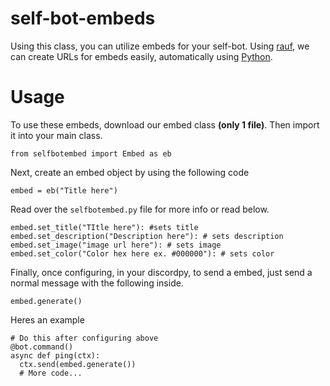 # self-bot-embeds
Using this class, you can utilize embeds for your self-bot. Using [rauf](https://emnbed.rauf.wtf), we can create URLs for embeds easily, automatically using [Python](https://www.python.org/).
# Usage
To use these embeds, download our embed class **(only 1 file)**.  Then import it into your main class.
```
from selfbotembed import Embed as eb
```
Next, create an embed object by using the following code
```
embed = eb("Title here")
```
Read over the `selfbotembed.py` file for more info or read below.

```
embed.set_title("TItle here"): #sets title
embed.set_description("Description here"): # sets description
embed.set_image("image url here"): # sets image
embed.set_color("Color hex here ex. #000000"): # sets color
```

Finally, once configuring, in your discordpy, to send a embed, just send a normal message with the following inside.
```
embed.generate()
```

Heres an example
```
# Do this after configuring above
@bot.command()
async def ping(ctx):
  ctx.send(embed.generate())
  # More code...
```

